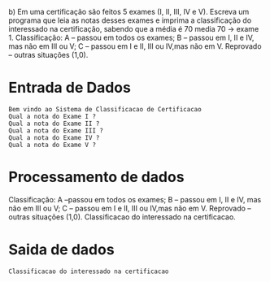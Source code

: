 b) Em uma certificação são feitos 5 exames (I, II, III, IV e V). 
Escreva um programa que leia as notas desses exames e imprima a classificação do interessado na certificação, sabendo que a média é 70 media 70 -> exame 1. 
Classificação:  A – passou em todos os exames; 
                B – passou em I, II e IV, mas não em III ou V; 
                C – passou em I e II, III ou IV,mas não em V. 
                Reprovado – outras situações (1,0).

# Entrada de Dados
    Bem vindo ao Sistema de Classificacao de Certificacao
    Qual a nota do Exame I ?
    Qual a nota do Exame II ?
    Qual a nota do Exame III ?
    Qual a nota do Exame IV ?
    Qual a nota do Exame V ?
# Processamento de dados
Classificação:  A –passou em todos os exames; 
                B – passou em I, II e IV, mas não em III ou V; 
                C – passou em I e II, III ou IV,mas não em V. 
                Reprovado – outras situações (1,0).
Classificacao do interessado na certificacao.  
# Saida de dados
    Classificacao do interessado na certificacao
     